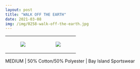 ```yaml
---
layout: post
title: "WALK OFF THE EARTH"
date: 2021-03-08
img: /img/0258-walk-off-the-earth.jpg
---
```




<table style="width:100%;"><tr><td style="vertical-align:top;">
      <figure class="tmblr-full" data-orig-height="2048" data-orig-width="1365" data-orig-src="https://concertshirts.netlify.app/shirts/0258/0258-01.jpg"><img src="https://64.media.tumblr.com/9955ef771a13bbec74fbb922850f473e/73471889aade6586-3c/s540x810/4d6a5217cc9d24735239d833e59aa2c2e701396b.jpg" data-orig-height="2048" data-orig-width="1365" data-orig-src="https://concertshirts.netlify.app/shirts/0258/0258-01.jpg"/></figure></td>
    <td style="vertical-align:top;">
      <figure class="tmblr-full" data-orig-height="2048" data-orig-width="1365" data-orig-src="https://concertshirts.netlify.app/shirts/0258/0258-02.jpg"><img src="https://64.media.tumblr.com/ec8d61675d22c04c6b169be1dedda2d5/73471889aade6586-27/s540x810/bb44d670d1a818104045b8dd30bdfee4723c2162.jpg" data-orig-height="2048" data-orig-width="1365" data-orig-src="https://concertshirts.netlify.app/shirts/0258/0258-02.jpg"/></figure></td>
  </tr></table><p>
  MEDIUM | 50% Cotton/50% Polyester | Bay Island Sportswear
</p>

